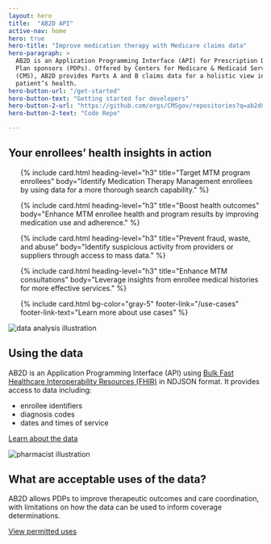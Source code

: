 ```yaml
---
layout: hero
title:  "AB2D API"
active-nav: home
hero: true
hero-title: "Improve medication therapy with Medicare claims data"
hero-paragraph: >
  AB2D is an Application Programming Interface (API) for Prescription Drug
  Plan sponsors (PDPs). Offered by Centers for Medicare & Medicaid Services
  (CMS), AB2D provides Parts A and B claims data for a holistic view into
  patient’s health.
hero-button-url: "/get-started"
hero-button-text: "Getting started for developers"
hero-button-2-url: "https://github.com/orgs/CMSgov/repositories?q=ab2d&type=all"
hero-button-2-text: "Code Repo"

---
```


## Your enrollees’ health insights in action

<ul class="usa-card-group flex-justify-center padding-y-4">
  {% include card.html
    heading-level="h3"
    title="Target MTM program enrollees"
    body="Identify Medication Therapy Management enrollees by using data for a more thorough search capability."
  %}

  {% include card.html
    heading-level="h3"
    title="Boost health outcomes"
    body="Enhance MTM enrollee health and program results by improving medication use and adherence."
  %}

  {% include card.html
    heading-level="h3"
    title="Prevent fraud, waste, and abuse"
    body="Identify suspicious activity from providers or suppliers through access to mass data."
  %}

  {% include card.html
    heading-level="h3"
    title="Enhance MTM consultations"
    body="Leverage insights from enrollee medical histories for more effective services."
  %}

  {% include card.html
    bg-color="gray-5"
    footer-link="/use-cases"
    footer-link-text="Learn more about use cases"
  %}
</ul>

<div class="grid-row grid-gap-4 desktop:grid-gap-6 padding-y-4 flex-align-center">
  <div class="tablet:grid-col">
    <img src="{{ '/assets/img/data-analysis.svg' | relative_url }}" alt="data analysis illustration" />
  </div>
  <div class="tablet:grid-col" >
    <h2>Using the data</h2>
    <p>AB2D is an Application Programming Interface (API) using <a href="https://www.hl7.org/fhir/overview.html">Bulk Fast Healthcare Interoperability Resources (FHIR)</a> in NDJSON format. It provides access to data including:</p>
    <ul>
      <li>enrollee identifiers</li>
      <li>diagnosis codes</li>
      <li>dates and times of service</li>
    </ul>
    <p><a href="{% link data.md %}">Learn about the data</a></p>
  </div>
</div>

<div class="grid-row grid-gap-4 desktop:grid-gap-6 padding-y-4 flex-align-center">
  <div class="tablet:grid-col tablet:order-2">
    <img src="{{ '/assets/img/pharmacist.svg' | relative_url }}" alt="pharmacist illustration" />
  </div>
  <div class="tablet:grid-col tablet:order-1">
    <h2>What are acceptable uses of the data?</h2>
    <p>AB2D allows PDPs to improve therapeutic outcomes and care coordination, with limitations on how the data can be used to inform coverage determinations.</p>
    <p><a href="{% link about.md %}">View permitted uses</a></p>
  </div>
</div>


